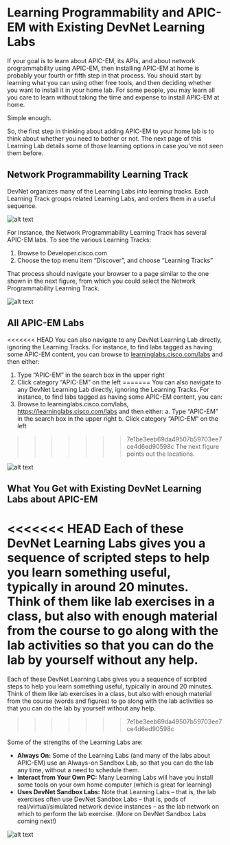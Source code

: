 
# Learning Programmability and APIC-EM with Existing DevNet Learning Labs
If your goal is to learn about APIC-EM, its APIs, and about network programmability using APIC-EM, then installing APIC-EM at home is probably your fourth or fifth step in that process. You should start by learning what you can using other free tools, and then deciding whether you want to install it in your home lab. For some people, you may learn all you care to learn without taking the time and expense to install APIC-EM at home.

Simple enough.

So, the first step in thinking about adding APIC-EM to your home lab is to think about whether you need to bother or not. The next page of this Learning Lab details some of those learning options in case you’ve not seen them before.

## Network Programmability Learning Track
DevNet organizes many of the Learning Labs into learning tracks. Each Learning Track groups related Learning Labs, and orders them in a useful sequence.

![alt text](/posts/files/home-lab-network/assets/images/apic-2.png)

For instance, the Network Programmability Learning Track has several APIC-EM labs. To see the various Learning Tracks:
1.	Browse to Developer.cisco.com
2.	Choose the top menu item “Discover”, and choose “Learning Tracks”

That process should navigate your browser to a page similar to the one shown in the next figure, from which you could select the Network Programmability Learning Track.

![alt text](/posts/files/home-lab-network/assets/images/apic-3.png)

## All APIC-EM Labs
<<<<<<< HEAD
You can also navigate to any DevNet Learning Lab directly, ignoring the Learning Tracks. For instance, to find labs tagged as having some APIC-EM content, you can browse to [learninglabs.cisco.com/labs]( https://learninglabs.cisco.com/labs) and then either:
1. Type “APIC-EM” in the search box in the upper right
1. Click category “APIC-EM” on the left
=======
You can also navigate to any DevNet Learning Lab directly, ignoring the Learning Tracks. For instance, to find labs tagged as having some APIC-EM content, you can:
1.	Browse to learninglabs.cisco.com/labs,  https://learninglabs.cisco.com/labs and then either:
a.	Type “APIC-EM” in the search box in the upper right
b.	Click category “APIC-EM” on the left

>>>>>>> 7e1be3eeb69da49507b59703ee7ce4d6ed90598c
The next figure points out the locations.

![alt text](/posts/files/home-lab-network/assets/images/apic-4.png)

## What You Get with Existing DevNet Learning Labs about APIC-EM
<<<<<<< HEAD
Each of these DevNet Learning Labs gives you a sequence of scripted steps to help you learn something useful, typically in around 20 minutes. Think of them like lab exercises in a class, but also with enough material from the course to go along with the lab activities so that you can do the lab by yourself without any help. 
=======
Each of these DevNet Learning Labs gives you a sequence of scripted steps to help you learn something useful, typically in around 20 minutes. Think of them like lab exercises in a class, but also with enough material from the course (words and figures) to go along with the lab activities so that you can do the lab by yourself without any help.
>>>>>>> 7e1be3eeb69da49507b59703ee7ce4d6ed90598c

Some of the strengths of the Learning Labs are:

- **Always On:** Some of the Learning Labs (and many of the labs about APIC-EM) use an Always-on Sandbox Lab, so that you can do the lab any time, without a need to schedule them.
- **Interact from Your Own PC:** Many Learning Labs will have you install some tools on your own home computer (which is great for learning)
- **Uses DevNet Sandbox Labs:** Note that Learning Labs – that is, the lab exercises often use DevNet Sandbox Labs – that is, pods of real/virtual/simulated network device instances – as the lab network on which to perform the lab exercise. (More on DevNet Sandbox Labs coming next!)

![alt text](/posts/files/home-lab-network/assets/images/apic-5.png)
